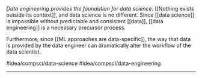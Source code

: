 *Data engineering provides the foundation for data science.* [[Nothing exists outside its context]], and data science is no different. Since [[data science]] is impossible without predictable and consistent [[data]], [[data engineering]] is a necessary precursor process. 

Furthermore, since [[ML approaches are data-specific]], the way that data is provided by the data engineer can dramatically alter the workflow of the data scientist. 

#idea/compsci/data-science 
#idea/compsci/data-engineering 

---
